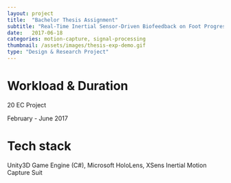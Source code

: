 ```yaml
---
layout: project
title:  "Bachelor Thesis Assignment"
subtitle: "Real-Time Inertial Sensor-Driven Biofeedback on Foot Progression Angle"
date:   2017-06-18
categories: motion-capture, signal-processing
thumbnail: /assets/images/thesis-exp-demo.gif
type: "Design & Research Project"
---
```

# Workload & Duration
20 EC Project

February - June 2017

# Tech stack
Unity3D Game Engine (C#), Microsoft HoloLens, XSens Inertial Motion Capture Suit


